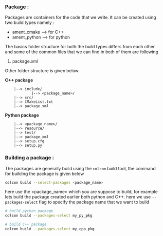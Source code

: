 ### Package :

Packages are containers for the code that we write. It can be created using two build types namely :

- ament_cmake --> for C++
- ament_python --> for python

The basics folder structure for both the build types differs from each other and some of the common files that we can find in both of them are following

1. package.xml

Other folder structure is given below

**C++ package**

```
    |--> include/
            |--> <package_name>/
    |--> src/
    |--> CMakeList.txt
    |--> package.xml
```

**Python package**

```
    |--> <package_name>/
    |--> resource/
    |--> test/
    |--> package.xml
    |--> setup.cfg
    |--> setup.py
```

### Building a package :

The packages are generally build using the `colcon` build tool, the command for building the package is given below

```bash
colcon build --select-packages <package_name>
```

here use the <package_name> which you are suppose to build, for example lets build the package created earlier both python and C++. here we use `--packages-select` flag to specify the package name that we want to build

```bash
# build python package
colcon build --packages-select my_py_pkg

# build C++ package
colcon build --packages-select my_cpp_pkg
```
